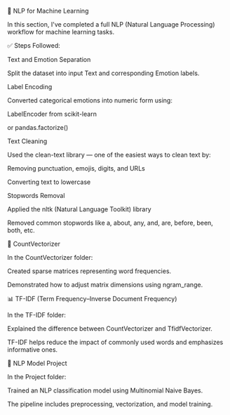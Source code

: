 🧠 NLP for Machine Learning

In this section, I've completed a full NLP (Natural Language Processing) workflow for machine learning tasks.

✅ Steps Followed:

Text and Emotion Separation

Split the dataset into input Text and corresponding Emotion labels.

Label Encoding

Converted categorical emotions into numeric form using:

LabelEncoder from scikit-learn

or pandas.factorize()

Text Cleaning

Used the clean-text library — one of the easiest ways to clean text by:

Removing punctuation, emojis, digits, and URLs

Converting text to lowercase

Stopwords Removal

Applied the nltk (Natural Language Toolkit) library

Removed common stopwords like a, about, any, and, are, before, been, both, etc.

🧮 CountVectorizer

In the CountVectorizer folder:

Created sparse matrices representing word frequencies.

Demonstrated how to adjust matrix dimensions using ngram_range.

📊 TF-IDF (Term Frequency–Inverse Document Frequency)

In the TF-IDF folder:

Explained the difference between CountVectorizer and TfidfVectorizer.

TF-IDF helps reduce the impact of commonly used words and emphasizes informative ones.

🤖 NLP Model Project

In the Project folder:

Trained an NLP classification model using Multinomial Naive Bayes.

The pipeline includes preprocessing, vectorization, and model training.

